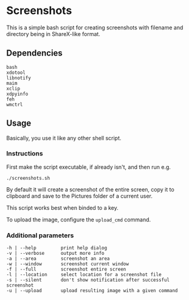 # Screenshots

This is a simple bash script for creating screenshots with filename and directory being in ShareX-like format.

## Dependencies

```
bash
xdotool
libnotify
maim
xclip
xdpyinfo
feh
wmctrl
```

## Usage

Basically, you use it like any other shell script.

### Instructions

First make the script executable, if already isn't, and then run e.g.

```
./screenshots.sh
```

By default it will create a screenshot of the entire screen, copy it to clipboard and save to the Pictures folder of a current user.

This script works best when binded to a key.

To upload the image, configure the `upload_cmd` command.

### Additional parameters

```
-h | --help         print help dialog
-v | --verbose      output more info
-a | --area         screenshot an area
-w | --window       screenshot current window
-f | --full         screenshot entire screen
-l | --location     select location for a screenshot file
-s | --silent       don't show notification after successful screenshot
-u | --upload       upload resulting image with a given command
```
